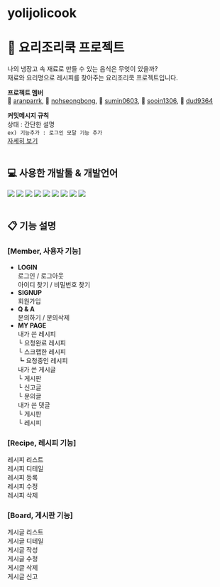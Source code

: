 # yolijolicook

# :pizza: 요리조리쿡 프로젝트
 나의 냉장고 속 재료로 만들 수 있는 음식은 무엇이 있을까? <br>
 재료와 요리명으로 레시피를 찾아주는 요리조리쿡 프로젝트입니다.

**프로젝트 멤버** <br>
👤 [aranparrk](https://github.com/aranparrk), 👤 [nohseongbong](https://github.com/nohseongbong), 👤 [sumin0603](https://github.com/sumin0603), 👤 [sooin1306](https://github.com/sooin1306), 👤 [dud9364](https://github.com/dud9364) <br>

**커밋메시지 규칙**<br>
상태 : 간단한 설명 <br>
`ex) 기능추가 : 로그인 모달 기능 추가` <br>
[자세히 보기](https://github.com/aranparrk/test/blob/cf2664d1a6bbb64eebed0b4308ef54e94114245a/%EC%BB%A4%EB%B0%8B%EA%B7%9C%EC%B9%99)
<br>
<br>
## :computer: 사용한 개발툴 & 개발언어
<img src="https://img.shields.io/badge/Java-007396?style=flat-square&logo=Java&logoColor=white"/> <img src="https://img.shields.io/badge/JavaScript-F7DF1E?style=flat-square&logo=JavaScript&logoColor=white"/> <img src="https://img.shields.io/badge/Spring-6DB33F?style=flat-square&logo=Spring&logoColor=white"/> 
<img src="https://img.shields.io/badge/Eclipse IDE_-2C2255?style=flat-square&logo=Eclipse&logoColor=white"/> 
<img src="https://img.shields.io/badge/Visual Studio Code-007ACC?style=flat-square&logo=visualstudiocode&logoColor=white"/> 
<img src="https://img.shields.io/badge/HTML5-E34F26?style=flat-square&logo=html5&logoColor=white"/> 
<img src="https://img.shields.io/badge/CSS3-1572B6?style=flat-square&logo=css3&logoColor=white"/> 
<img src="https://img.shields.io/badge/Adobe XD-FF61F6?style=flat-square&logo=AdobeXD&logoColor=white"/>
<img src="https://img.shields.io/badge/GitHub-181717?style=flat-square&logo=github&logoColor=white"/> 
<br>
<br>
## :clipboard: 기능 설명 ##

### [Member, 사용자 기능] ###
* __LOGIN__</br>
 로그인 / 로그아웃<br>
 아이디 찾기 / 비밀번호 찾기
* __SIGNUP__</br>
 회원가입
* __Q & A__<br>
 문의하기 / 문의삭제
* __MY PAGE__<br>
 내가 쓴 레시피<br>
  └ 요청완료 레시피<br>
  └ 스크랩한 레시피<br>
  ┗ 요청중인 레시피<br>
 내가 쓴 게시글<br>
  └ 게시판<br>
  └ 신고글<br>
  └ 문의글<br>
 내가 쓴 댓글<br>
  └ 게시판<br>
  └ 레시피<br>
### [Recipe, 레시피 기능] ###
 레시피 리스트<br>
 레시피 디테일<br>
 레시피 등록<br>
 레시피 수정<br>
 레시피 삭제<br>
### [Board, 게시판 기능] ###
 게시글 리스트<br>
 게시글 디테일<br>
 게시글 작성<br>
 게시글 수정<br>
 게시글 삭제<br>
 게시글 신고<br>
